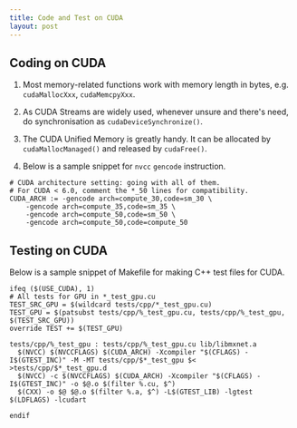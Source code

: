 ```yaml
---
title: Code and Test on CUDA 
layout: post
---
```


<script type="text/javascript" src="https://cdn.mathjax.org/mathjax/latest/MathJax.js?config=TeX-AMS-MML_HTMLorMML"></script>
<script type="text/x-mathjax-config">MathJax.Hub.Config({tex2jax: {inlineMath: [['$','$'], ['\\(','\\)']]}});</script>

## Coding on CUDA
1. Most memory-related functions work with memory length in bytes, e.g. `cudaMallocXxx`, `cudaMemcpyXxx`.

2. As CUDA Streams are widely used, whenever unsure and there's need, do synchronisation as `cudaDeviceSynchronize()`.

3. The CUDA Unified Memory is greatly handy. It can be allocated by `cudaMallocManaged()` and released by `cudaFree()`.

4. Below is a sample snippet for `nvcc` `gencode` instruction.

```make
# CUDA architecture setting: going with all of them.
# For CUDA < 6.0, comment the *_50 lines for compatibility.
CUDA_ARCH := -gencode arch=compute_30,code=sm_30 \
	-gencode arch=compute_35,code=sm_35 \
	-gencode arch=compute_50,code=sm_50 \
	-gencode arch=compute_50,code=compute_50
```

## Testing on CUDA
Below is a sample snippet of Makefile for making C++ test files for CUDA.

```make
ifeq ($(USE_CUDA), 1)
# All tests for GPU in *_test_gpu.cu
TEST_SRC_GPU = $(wildcard tests/cpp/*_test_gpu.cu)
TEST_GPU = $(patsubst tests/cpp/%_test_gpu.cu, tests/cpp/%_test_gpu, $(TEST_SRC_GPU))
override TEST += $(TEST_GPU)

tests/cpp/%_test_gpu : tests/cpp/%_test_gpu.cu lib/libmxnet.a
  $(NVCC) $(NVCCFLAGS) $(CUDA_ARCH) -Xcompiler "$(CFLAGS) -I$(GTEST_INC)" -M -MT tests/cpp/$*_test_gpu $< >tests/cpp/$*_test_gpu.d
  $(NVCC) -c $(NVCCFLAGS) $(CUDA_ARCH) -Xcompiler "$(CFLAGS) -I$(GTEST_INC)" -o $@.o $(filter %.cu, $^)
  $(CXX) -o $@ $@.o $(filter %.a, $^) -L$(GTEST_LIB) -lgtest $(LDFLAGS) -lcudart

endif
```


